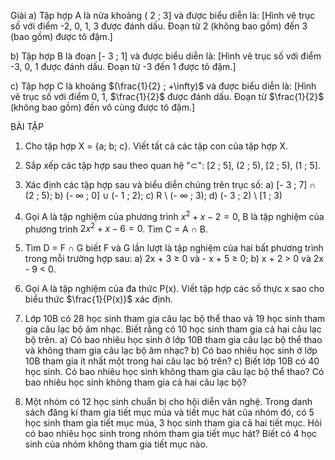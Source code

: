 Giải
a) Tập hợp A là nửa khoảng ( 2 ; 3] và được biểu diễn là:
[Hình vẽ trục số với điểm -2, 0, 1, 3 được đánh dấu. Đoạn từ 2 (không bao gồm) đến 3 (bao gồm) được tô đậm.]

b) Tập hợp B là đoạn [- 3 ; 1] và được biểu diễn là:
[Hình vẽ trục số với điểm -3, 0, 1 được đánh dấu. Đoạn từ -3 đến 1 được tô đậm.]

c) Tập hợp C là khoảng $(\frac{1}{2} ; +\infty)$ và được biểu diễn là:
[Hình vẽ trục số với điểm 0, 1, $\frac{1}{2}$ được đánh dấu. Đoạn từ $\frac{1}{2}$ (không bao gồm) đến vô cùng được tô đậm.]

BÀI TẬP

1. Cho tập hợp X = {a; b; c}. Viết tất cả các tập con của tập hợp X.

2. Sắp xếp các tập hợp sau theo quan hệ "$\subset$":
[2 ; 5], (2 ; 5), [2 ; 5), (1 ; 5].

3. Xác định các tập hợp sau và biểu diễn chúng trên trục số:
a) [- 3 ; 7] ∩ (2 ; 5);     b) (- ∞ ; 0] ∪ (- 1 ; 2);
c) R \ (- ∞ ; 3);           d) (- 3 ; 2) \ [1 ; 3)

4. Gọi A là tập nghiệm của phương trình $x^2 + x - 2 = 0$,
   B là tập nghiệm của phương trình $2x^2 + x - 6 = 0$.
   Tìm C = A ∩ B.

5. Tìm D = F ∩ G biết F và G lần lượt là tập nghiệm của hai bất phương trình trong
mỗi trường hợp sau:
a) 2x + 3 ≥ 0 và - x + 5 ≥ 0;
b) x + 2 > 0 và 2x - 9 < 0.

6. Gọi A là tập nghiệm của đa thức P(x). Viết tập hợp các số thực x sao cho biểu thức
$\frac{1}{P(x)}$ xác định.

7. Lớp 10B có 28 học sinh tham gia câu lạc bộ thể thao và 19 học sinh tham gia câu lạc
bộ âm nhạc. Biết rằng có 10 học sinh tham gia cả hai câu lạc bộ trên.
a) Có bao nhiêu học sinh ở lớp 10B tham gia câu lạc bộ thể thao và không tham gia
câu lạc bộ âm nhạc?
b) Có bao nhiêu học sinh ở lớp 10B tham gia ít nhất một trong hai câu lạc bộ trên?
c) Biết lớp 10B có 40 học sinh. Có bao nhiêu học sinh không tham gia câu lạc bộ
thể thao? Có bao nhiêu học sinh không tham gia cả hai câu lạc bộ?

8. Một nhóm có 12 học sinh chuẩn bị cho hội diễn văn nghệ. Trong danh sách đăng kí
tham gia tiết mục múa và tiết mục hát của nhóm đó, có 5 học sinh tham gia tiết mục
múa, 3 học sinh tham gia cả hai tiết mục. Hỏi có bao nhiêu học sinh trong nhóm
tham gia tiết mục hát? Biết có 4 học sinh của nhóm không tham gia tiết mục nào.